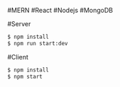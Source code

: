 #MERN #React #Nodejs #MongoDB



 #Server
```bash
$ npm install
$ npm run start:dev
```
 #Client
```bash
$ npm install
$ npm start
```
